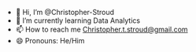 - 👋 Hi, I’m @Christopher-Stroud
- 🌱 I’m currently learning Data Analytics
- 📫 How to reach me Christopher.t.stroud@gmail.com
- 😄 Pronouns: He/Him

<!---
Christopher-Stroud/Christopher-Stroud is a ✨ special ✨ repository because its `README.md` (this file) appears on your GitHub profile.
You can click the Preview link to take a look at your changes.
--->
